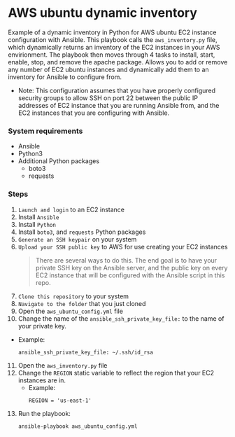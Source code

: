 # AWS ubuntu dynamic inventory
Example of a dynamic inventory in Python for AWS ubuntu EC2 instance configuration with Ansible. This playbook calls the `aws_inventory.py` file, which dynamically returns an inventory of the EC2 instances in your AWS envirionment. The playbook then moves through 4 tasks to install, start, enable, stop, and remove the apache package. Allows you to add or remove any number of EC2 ubuntu instances and dynamically add them to an inventory for Ansible to configure from.

- Note: This configuration assumes that you have properly configured security groups to allow SSH on port 22 between the public IP addresses of EC2 instance that you are running Ansible from, and the EC2 instances that you are configuring with Ansible.

### System requirements
- Ansible
- Python3
- Additional Python packages
  - boto3
  - requests

### Steps
1. `Launch and login` to an EC2 instance
2. Install `Ansible`
3. Install `Python`
4. Install `boto3`, and `requests` Python packages
5. `Generate an SSH keypair` on your system
6. `Upload your SSH public key` to AWS for use creating your EC2 instances
   > There are several ways to do this. The end goal is to have your private SSH key on the Ansible server, and the public key on every EC2 instance that will be configured with the Ansible script in this repo.
7. `Clone this repository` to your system
8. `Navigate to the folder` that you just cloned
9. Open the `aws_ubuntu_config.yml` file
10. Change the name of the `ansible_ssh_private_key_file:` to the name of your private key.
   - Example:
     ```
     ansible_ssh_private_key_file: ~/.ssh/id_rsa
     ```
11. Open the `aws_inventory.py` file
12. Change the `REGION` static variable to reflect the region that your EC2 instances are in.
    - Example:
      ```
      REGION = 'us-east-1'
      ```
13. Run the playbook:
    ```
    ansible-playbook aws_ubuntu_config.yml
    ```